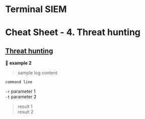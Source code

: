# **Terminal SIEM**
# **Cheat Sheet - 4. Threat hunting**

## <ins>Threat hunting</ins>
:bookmark:  **example 2**

> sample log content

``` 
command line
```
`-r` parameter 1\
`-t` parameter 2
> result 1\
> result 2
